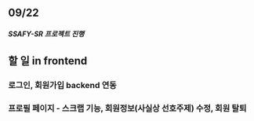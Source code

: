 ## 09/22

##### SSAFY-SR 프로젝트 진행

## 할 일 in frontend
### 로그인, 회원가입 backend 연동
### 프로필 페이지 - 스크랩 기능, 회원정보(사실상 선호주제) 수정, 회원 탈퇴
